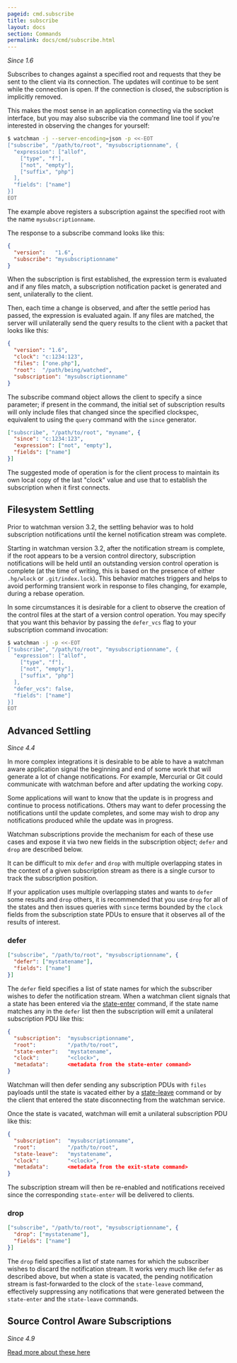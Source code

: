 ```yaml
---
pageid: cmd.subscribe
title: subscribe
layout: docs
section: Commands
permalink: docs/cmd/subscribe.html
---
```


*Since 1.6*

Subscribes to changes against a specified root and requests that they be sent
to the client via its connection.  The updates will continue to be sent while
the connection is open.  If the connection is closed, the subscription is
implicitly removed.

This makes the most sense in an application connecting via the socket
interface, but you may also subscribe via the command line tool if you're
interested in observing the changes for yourself:

```bash
$ watchman -j --server-encoding=json -p <<-EOT
["subscribe", "/path/to/root", "mysubscriptionname", {
  "expression": ["allof",
    ["type", "f"],
    ["not", "empty"],
    ["suffix", "php"]
  ],
  "fields": ["name"]
}]
EOT
```

The example above registers a subscription against the specified root with the
name `mysubscriptionname`.

The response to a subscribe command looks like this:

```json
{
  "version":   "1.6",
  "subscribe": "mysubscriptionname"
}
```

When the subscription is first established, the
expression term is evaluated and if any files match, a subscription notification
packet is generated and sent, unilaterally to the client.

Then, each time a change is observed, and after the settle period has passed,
the expression is evaluated again.  If any files are matched, the server will
unilaterally send the query results to the client with a packet that looks like
this:

```json
{
  "version": "1.6",
  "clock": "c:1234:123",
  "files": ["one.php"],
  "root":  "/path/being/watched",
  "subscription": "mysubscriptionname"
}
```

The subscribe command object allows the client to specify a since parameter; if
present in the command, the initial set of subscription results will only
include files that changed since the specified clockspec, equivalent to using
the `query` command with the `since` generator.

```json
["subscribe", "/path/to/root", "myname", {
  "since": "c:1234:123",
  "expression": ["not", "empty"],
  "fields": ["name"]
}]
```

The suggested mode of operation is for the client process to maintain its own
local copy of the last "clock" value and use that to establish the subscription
when it first connects.

## Filesystem Settling

Prior to watchman version 3.2, the settling behavior was to hold subscription
notifications until the kernel notification stream was complete.

Starting in watchman version 3.2, after the notification stream is complete, if
the root appears to be a version control directory, subscription notifications
will be held until an outstanding version control operation is complete (at the
time of writing, this is based on the presence of either `.hg/wlock` or
`.git/index.lock`).  This behavior matches triggers and helps to avoid
performing transient work in response to files changing, for example, during a
rebase operation.

In some circumstances it is desirable for a client to observe the creation of
the control files at the start of a version control operation.  You may specify
that you want this behavior by passing the `defer_vcs` flag to your subscription
command invocation:

```bash
$ watchman -j -p <<-EOT
["subscribe", "/path/to/root", "mysubscriptionname", {
  "expression": ["allof",
    ["type", "f"],
    ["not", "empty"],
    ["suffix", "php"]
  ],
  "defer_vcs": false,
  "fields": ["name"]
}]
EOT
```

## Advanced Settling

*Since 4.4*

In more complex integrations it is desirable to be able to have a watchman
aware application signal the beginning and end of some work that will
generate a lot of change notifications.  For example, Mercurial or Git could
communicate with watchman before and after updating the working copy.

Some applications will want to know that the update is in progress and
continue to process notifications.  Others may want to defer processing
the notifications until the update completes, and some may wish to drop
any notifications produced while the update was in progress.

Watchman subscriptions provide the mechanism for each of these use cases and
expose it via two new fields in the subscription object; `defer` and `drop` are
described below.

It can be difficult to mix `defer` and `drop` with multiple overlapping states
in the context of a given subscription stream as there is a single cursor to
track the subscription position.

If your application uses multiple overlapping states and wants to `defer` some
results and `drop` others, it is recommended that you use `drop` for all of
the states and then issues queries with `since` terms bounded by the `clock`
fields from the subscription state PDUs to ensure that it observes all of the
results of interest.

### defer

```json
["subscribe", "/path/to/root", "mysubscriptionname", {
  "defer": ["mystatename"],
  "fields": ["name"]
}]
```

The `defer` field specifies a list of state names for which the subscriber
wishes to defer the notification stream.  When a watchman client signals that
a state has been entered via the
[state-enter](/watchman/docs/cmd/state-enter.html) command, if the state name
matches any in the `defer` list then the subscription will emit a unilateral
subscription PDU like this:

```json
{
  "subscription":  "mysubscriptionname",
  "root":          "/path/to/root",
  "state-enter":   "mystatename",
  "clock":         "<clock>",
  "metadata":      <metadata from the state-enter command>
}
```

Watchman will then defer sending any subscription PDUs with `files` payloads
until the state is vacated either by a
[state-leave](/watchman/docs/cmd/state-leave.html) command or by the client
that entered the state disconnecting from the watchman service.

Once the state is vacated, watchman will emit a unilateral subscription PDU
like this:

```json
{
  "subscription":  "mysubscriptionname",
  "root":          "/path/to/root",
  "state-leave":   "mystatename",
  "clock":         "<clock>",
  "metadata":      <metadata from the exit-state command>
}
```

The subscription stream will then be re-enabled and notifications received
since the corresponding `state-enter` will be delivered to clients.

### drop

```json
["subscribe", "/path/to/root", "mysubscriptionname", {
  "drop": ["mystatename"],
  "fields": ["name"]
}]
```

The `drop` field specifies a list of state names for which the subscriber
wishes to discard the notification stream.  It works very much like `defer` as
described above, but when a state is vacated, the pending notification stream
is fast-forwarded to the clock of the `state-leave` command, effectively
suppressing any notifications that were generated between the `state-enter`
and the `state-leave` commands.

## Source Control Aware Subscriptions

*Since 4.9*

[Read more about these here](/watchman/docs/scm-query.html)

